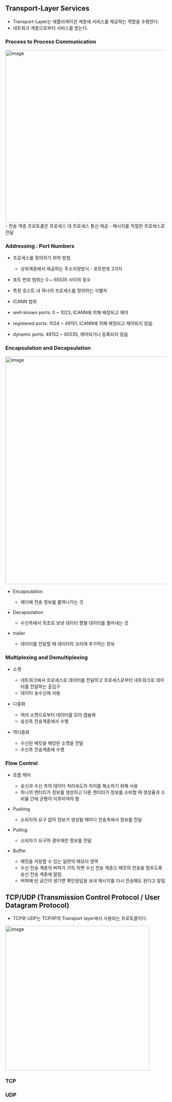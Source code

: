 
## Transport-Layer Services
- Transport-Layer는 애플리케이션 계층에 서비스를 제공하는 역할을 수행한다.
- 네트워크 계층으로부터 서비스를 받는다.

### Process to Process Communication
<img width="537" alt="image" src="https://user-images.githubusercontent.com/110087065/209857074-d2a290df-d716-403a-bfcb-b9c1dd77fecc.png">
- 전송 계층 프로토콜은 프로세스 대 프로세스 통신 제공
- 메시지를 적절한 프로세스로 전달


### Addressing : Port Numbers

- 프로세스를 정의하기 위하 방법
  - 상위계층에서 제공하는 주소지정방식 - 포트번호 3가지
 - 포트 번호 범위는 0 ~ 65535 사이의 정수
 - 특정 호스트 내 하나의 프로세스를 정의하는 식별자
 
 - ICANN 범위
  - well-known ports: 0 ~ 1023, ICANN에 의해 배정되고 제어
  - registered ports: 1024 ~ 49151, ICANN에 의해 배정되고 제어되지 않음.
  - dynamic ports: 49152 ~ 65535, 제어되거나 등록되지 않음


### Encapsulation and Decapsulation
<img width="708" alt="image" src="https://user-images.githubusercontent.com/110087065/209858285-e2d3535f-0028-44d4-b1f9-2a4823c32709.png">

- Encapsulation<br/>
  - 헤더에 전송 정보를 붙여나가는 것
  
- Decapsulation
  - 수신측에서 최초로 보낸 데이터 형탤 데이터를 풀어내는 것

- trailer
  - 데이터를 전달할 때 데이터의 꼬리에 추가하는 정보
  

### Multiplexing and Demultiplexing

- 소켓
  - 네트워크에서 프로세스로 데이터를 전달하고 프로세스로부터 네트워크로 데이터를 전달하는 출입구
  - 데이터 송수신에 사용
  
- 다중화
  - 여러 소켓으로부터 데이터를 모아 캡슐화
  - 송신측 전송계층에서 수행
  
- 역다중화
  - 수신된 패킷을 해당된 소켓을 전달
  - 수신측 전송계층에 수행
  
### Flow Control
- 흐름 제어
  - 송신과 수신 측의 데이터 처리속도의 차이를 해소하기 위해 사용
  - 하나의 엔티티가 정보를 생성하고 다른 엔티티가 정보를 소비할 때 생성율과 소비율 간에 균형이 이루어져야 함
  
- Pushing
  - 소비자의 요구 없이 정보가 생성될 때마다 전송측에서 정보를 전달
  
- Pulling
  - 소비자가 요구하 경우에만 정보를 전달
  
- Buffer
  - 패킷을 저장할 수 있는 일련의 메모리 영역
  - 수신 전송 계층의 버퍼가 가득 차면 수신 전송 계층으 패킷의 전송을 멈추도록 송신 전송 계층에 알림
  - 버퍼에 빈 공간이 생기면 확인응답을 보내 메시지를 다시 전송해도 된다고 알림
  
  

## TCP/UDP (Transmission Control Protocol / User Datagram Protocol)
- TCP와 UDP는 TCP/IP의 Transport layer에서 사용되는 프로토콜이다.

<img width="450" alt="image" src="https://user-images.githubusercontent.com/110087065/209862424-91c3871e-547d-41fc-a123-0c1a86ffc976.png">


### TCP

### UDP
  
  
